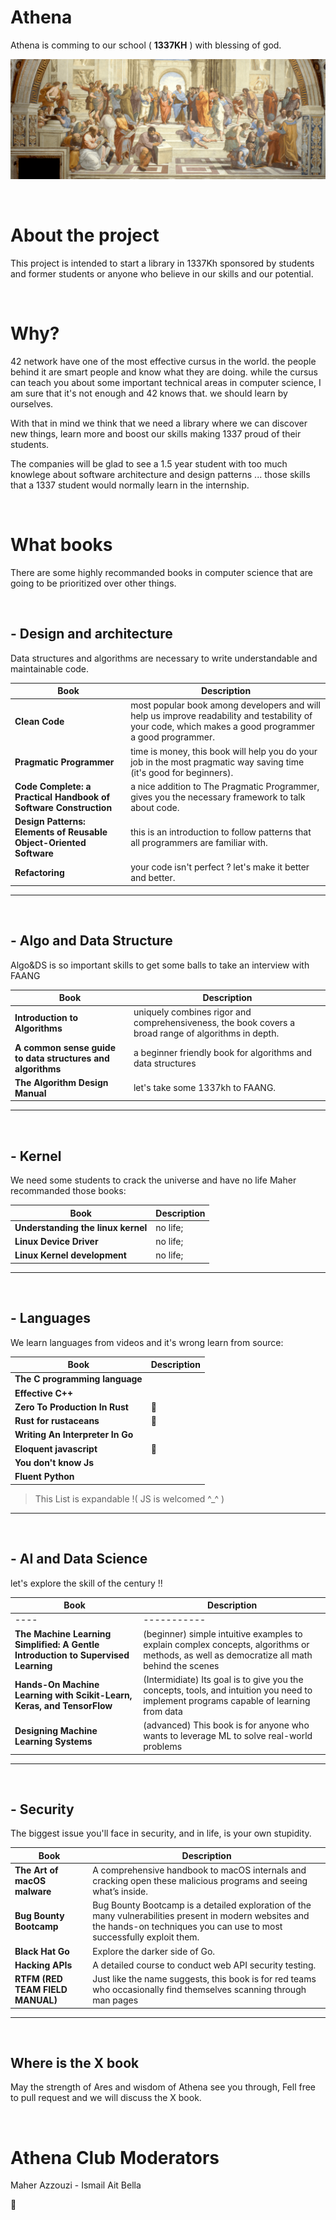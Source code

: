 # Athena
Athena is comming to our school ( **1337KH** ) with blessing of god.

<img src="./assets/school_of_athen.jpg">

&nbsp;

# About the project
This project is intended to start a library in 1337Kh sponsored
by students and former students or anyone who believe in our skills
and our potential.

&nbsp;

# Why?
42 network have one of the most effective cursus in the world.
the people behind it are smart people and know what they are doing.
while the cursus can teach you about some important technical areas in computer science,
I am sure that it's not enough and 42 knows that. we should learn by ourselves.

With that in mind we think that we need a library where we can discover new things,
learn more and boost our skills making 1337 proud of their students.

The companies will be glad to see a 1.5 year student with too much knowlege about software
architecture and design patterns ...
those skills that a 1337 student would normally learn in the internship.

&nbsp;

# What books
There are some highly recommanded books in computer science that are going to be prioritized over other things.

&nbsp;

## **- Design and architecture**
Data structures and algorithms are necessary to write understandable and maintainable code.

| Book | Description |
| ---- | ----------- |
| **Clean Code** | most popular book among developers and will help us improve readability and testability of your code, which makes a good programmer a good programmer. |
| **Pragmatic Programmer** | time is money, this book will help you do your job in the most pragmatic way saving time (it's good for beginners). |
| **Code Complete: a Practical Handbook of Software Construction** | a nice addition to The Pragmatic Programmer, gives you the necessary framework to talk about code. |
| **Design Patterns: Elements of Reusable Object-Oriented Software** | this is an introduction to follow patterns that all programmers are familiar with. |
| **Refactoring** | your code isn't perfect ? let's make it better and better. |

***
&nbsp;

## **- Algo and Data Structure**
Algo&DS is so important skills to get some balls to take an interview with FAANG

| Book | Description |
| ---- | ----------- |
| **Introduction to Algorithms**  | uniquely combines rigor and comprehensiveness, the book covers a broad range of algorithms in depth. |
| **A common sense guide to data structures and algorithms** | a beginner friendly book for algorithms and data structures |
| **The Algorithm Design Manual** | let's take some 1337kh to FAANG. |

***
&nbsp;

## **- Kernel**
We need some students to crack the universe and have no life Maher recommanded those books:

| Book | Description |
| ---- | ----------- |
| **Understanding the linux kernel** | no life; |
| **Linux Device Driver** | no life; |
| **Linux Kernel development** | no life; |

***
&nbsp;

## **- Languages**
We learn languages from videos and it's wrong learn from source:

| Book | Description |
| ---- | ----------- |
| **The C programming language**   | |
| **Effective C++**                | |
| **Zero To Production In Rust**   | 🦀 |
| **Rust for rustaceans**          | 🦀 |
| **Writing An Interpreter In Go** | |
| **Eloquent javascript**          | 🤑 |
| **You don't know Js**            | |
| **Fluent Python**                | |

> This List is expandable !( JS is welcomed ^_^ )

***
&nbsp;

## **- AI and Data Science**
let's explore the skill of the century !!

| Book | Description |
| ---- | ----------- |
| ---- | ----------- |
| **The Machine Learning Simplified: A Gentle Introduction to Supervised Learning** | (beginner) simple intuitive examples to explain complex concepts, algorithms or methods, as well as democratize all math behind the scenes |
| **Hands-On Machine Learning with Scikit-Learn, Keras, and TensorFlow**  | (Intermidiate) Its goal is to give you the concepts, tools, and intuition you need to implement programs capable of learning from data |
| **Designing Machine Learning Systems** | (advanced) This book is for anyone who wants to leverage ML to solve real-world problems |

***
&nbsp;

## **- Security**
The biggest issue you'll face in security, and in life, is your own stupidity.

| Book | Description |
| ---- | ----------- |
| **The Art of macOS malware** | A comprehensive handbook to macOS internals and cracking open these malicious programs and seeing what’s inside.|
| **Bug Bounty Bootcamp** | Bug Bounty Bootcamp is a detailed exploration of the many vulnerabilities present in modern websites and the hands-on techniques you can use to most successfully exploit them.|
| **Black Hat Go** | Explore the darker side of Go. |
| **Hacking APIs** | A detailed course to conduct web API security testing. |
| **RTFM (RED TEAM FIELD MANUAL)**  | Just like the name suggests, this book is for red teams who occasionally find themselves scanning through man pages |

***
&nbsp;

## Where is the X book
May the strength of Ares and wisdom of Athena see you through,
Fell free to pull request and we will discuss the X book.

&nbsp;

# Athena Club Moderators
Maher Azzouzi - Ismail Ait Bella

🐢